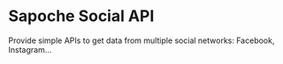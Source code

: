 Sapoche Social API
==================

Provide simple APIs to get data from multiple social networks: Facebook, Instagram...
